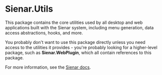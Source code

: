 ﻿# Sienar.Utils

This package contains the core utilities used by all desktop and web applications built with the Sienar system, including menu generation, data access abstractions, hooks, and more.

You probably don't want to use this package directly unless you need access to the utilities it provides - you're probably looking for a higher-level package, such as **Sienar.WebPlugin**, which all contain references to this package. 

For more information, see the [Sienar docs](https://sienar.io).